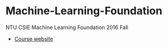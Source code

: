 # Machine-Learning-Foundation
NTU CSIE Machine Learning Foundation 2016 Fall
* [Course website](https://www.csie.ntu.edu.tw/~htlin/course/mlfound16fall/)
